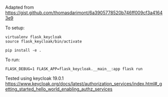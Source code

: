 
Adapted from https://gist.github.com/thomasdarimont/6a3905778520b746ff009cf3a41643e9


To setup:

```shell
virtualenv flask_keycloak
source flask_keycloak/bin/activate

pip install -e .
```

To run:
```shell
FLASK_DEBUG=1 FLASK_APP=flask_keycloak.__main__:app flask run
```

Tested using keycloak 19.0.1
https://www.keycloak.org/docs/latest/authorization_services/index.html#_getting_started_hello_world_enabling_authz_services
